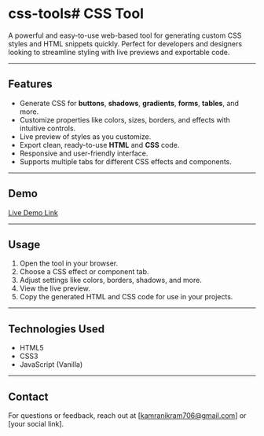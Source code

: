# css-tools# CSS Tool

A powerful and easy-to-use web-based tool for generating custom CSS styles and HTML snippets quickly. Perfect for developers and designers looking to streamline styling with live previews and exportable code.

---

## Features

- Generate CSS for **buttons**, **shadows**, **gradients**, **forms**, **tables**, and more.
- Customize properties like colors, sizes, borders, and effects with intuitive controls.
- Live preview of styles as you customize.
- Export clean, ready-to-use **HTML** and **CSS** code.
- Responsive and user-friendly interface.
- Supports multiple tabs for different CSS effects and components.

---

## Demo

[Live Demo Link](https://css-tools-mu.vercel.app/) <!-- Replace with your deployed URL -->

---

## Usage

1. Open the tool in your browser.
2. Choose a CSS effect or component tab.
3. Adjust settings like colors, borders, shadows, and more.
4. View the live preview.
5. Copy the generated HTML and CSS code for use in your projects.

---

## Technologies Used

- HTML5
- CSS3
- JavaScript (Vanilla)

---

## Contact

For questions or feedback, reach out at [kamranikram706@gmail.com] or [your social link].

